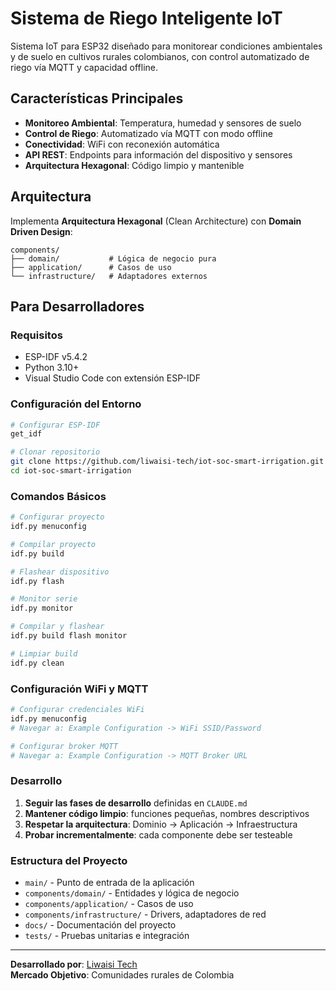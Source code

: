 # Sistema de Riego Inteligente IoT

Sistema IoT para ESP32 diseñado para monitorear condiciones ambientales y de suelo en cultivos rurales colombianos, con control automatizado de riego vía MQTT y capacidad offline.

## Características Principales

- **Monitoreo Ambiental**: Temperatura, humedad y sensores de suelo
- **Control de Riego**: Automatizado vía MQTT con modo offline
- **Conectividad**: WiFi con reconexión automática
- **API REST**: Endpoints para información del dispositivo y sensores
- **Arquitectura Hexagonal**: Código limpio y mantenible

## Arquitectura

Implementa **Arquitectura Hexagonal** (Clean Architecture) con **Domain Driven Design**:

```
components/
├── domain/           # Lógica de negocio pura
├── application/      # Casos de uso
└── infrastructure/   # Adaptadores externos
```

## Para Desarrolladores

### Requisitos

- ESP-IDF v5.4.2
- Python 3.10+
- Visual Studio Code con extensión ESP-IDF

### Configuración del Entorno

```bash
# Configurar ESP-IDF
get_idf

# Clonar repositorio
git clone https://github.com/liwaisi-tech/iot-soc-smart-irrigation.git
cd iot-soc-smart-irrigation
```

### Comandos Básicos

```bash
# Configurar proyecto
idf.py menuconfig

# Compilar proyecto
idf.py build

# Flashear dispositivo
idf.py flash

# Monitor serie
idf.py monitor

# Compilar y flashear
idf.py build flash monitor

# Limpiar build
idf.py clean
```

### Configuración WiFi y MQTT

```bash
# Configurar credenciales WiFi
idf.py menuconfig
# Navegar a: Example Configuration -> WiFi SSID/Password

# Configurar broker MQTT
# Navegar a: Example Configuration -> MQTT Broker URL
```

### Desarrollo

1. **Seguir las fases de desarrollo** definidas en `CLAUDE.md`
2. **Mantener código limpio**: funciones pequeñas, nombres descriptivos
3. **Respetar la arquitectura**: Dominio → Aplicación → Infraestructura
4. **Probar incrementalmente**: cada componente debe ser testeable

### Estructura del Proyecto

- `main/` - Punto de entrada de la aplicación
- `components/domain/` - Entidades y lógica de negocio
- `components/application/` - Casos de uso
- `components/infrastructure/` - Drivers, adaptadores de red
- `docs/` - Documentación del proyecto
- `tests/` - Pruebas unitarias e integración

---

**Desarrollado por**: [Liwaisi Tech](https://liwaisi.tech)  
**Mercado Objetivo**: Comunidades rurales de Colombia
